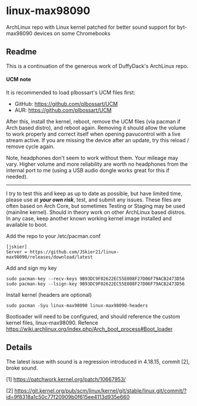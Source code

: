 # linux-max98090
ArchLinux repo with Linux kernel patched for better sound support for byt-max98090 devices on some Chromebooks

## Readme

This is a continuation of the generous work of DuffyDack's ArchLinux repo. 

#### UCM note

It is recommended to load plbossart's UCM files first: 
* GitHub: https://github.com/plbossart/UCM
* AUR: https://github.com/plbossart/UCM

After this, install the kernel, reboot, remove the UCM files (via pacman if Arch based distro), and reboot again. Removing it should allow the volume to work properly and correct itself when opening pavucontrol with a live stream active. If you are missing the device after an update, try this reload / remove cycle again. 

Note, headphones don't seem to work without them. Your mileage may vary. Higher volume and more reliability are worth no headphones from the internal port to me (using a USB audio dongle works great for this if needed). 

***

I try to test this and keep as up to date as possible, but have limited time, please use at ***your own risk***, test, and submit any issues. These files are often based on Arch Core, but sometimes Testing or Staging may be used (mainilne kernel). Should in theory work on other ArchLinux based distros. In any case, keep another known working kernel image installed and available to boot. 

Add the repo to your /etc/pacman.conf

	[jskier]
	Server = https://github.com/JSkier21/linux-max98090/releases/download/latest

Add and sign my key

	sudo pacman-key --recv-keys 9B93DC9F02622EC55E008F27D06F79ACB2473D56
	sudo pacman-key --lsign-key 9B93DC9F02622EC55E008F27D06F79ACB2473D56

 Install kernel (headers are optional)

	sudo pacman -Syu linux-max98090 linux-max98090-headers

Bootloader will need to be configured, and should reference the custom kernel files, linux-max98090. Refence https://wiki.archlinux.org/index.php/Arch_boot_process#Boot_loader

## Details

The latest issue with sound is a regression introduced in 4.18.15, commit [2], broke sound. 

[1] https://patchwork.kernel.org/patch/10667953/

[2] https://git.kernel.org/pub/scm/linux/kernel/git/stable/linux.git/commit/?id=9f8318a1c50c77f20909b0f615ee4113d935e660
